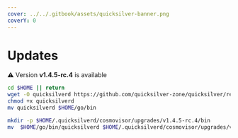 ```yaml
---
cover: ../../.gitbook/assets/quicksilver-banner.png
coverY: 0
---
```


# Updates

⚠️ Version **v1.4.5-rc.4** is available

```bash
cd $HOME || return
wget -O quicksilverd https://github.com/quicksilver-zone/quicksilver/releases/download/v1.4.5-rc4/quicksilverd-v1.4.5-rc4-amd64
chmod +x quicksilverd
mv quicksilverd $HOME/go/bin

mkdir -p $HOME/.quicksilverd/cosmovisor/upgrades/v1.4.5-rc.4/bin
mv  $HOME/go/bin/quicksilverd $HOME/.quicksilverd/cosmovisor/upgrades/v1.4.5-rc.4/bin/
```
